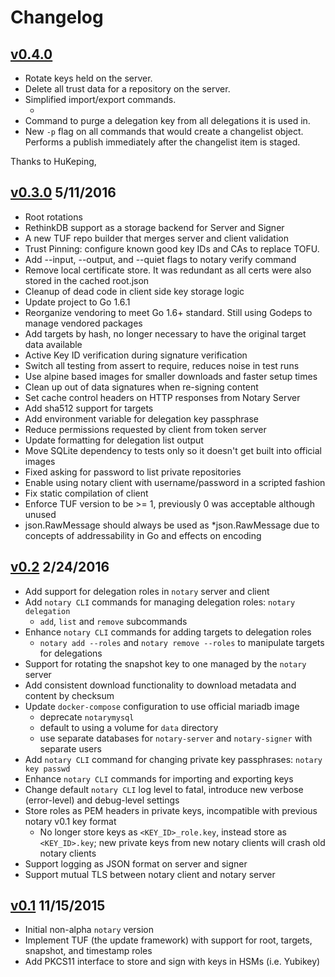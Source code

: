 # Changelog

## [v0.4.0](https://github.com/docker/notary/releases/tag/v0.4.0) <date>
+ Rotate keys held on the server.
+ Delete all trust data for a repository on the server.
+ Simplified import/export commands.
    + <info on removed commands>
+ Command to purge a delegation key from all delegations it is used in.
+ New `-p` flag on all commands that would create a changelist object. Performs a publish immediately after the changelist item is staged.

Thanks to HuKeping, <insert other community contributors>

## [v0.3.0](https://github.com/docker/notary/releases/tag/v0.3.0) 5/11/2016
+ Root rotations
+ RethinkDB support as a storage backend for Server and Signer
+ A new TUF repo builder that merges server and client validation
+ Trust Pinning: configure known good key IDs and CAs to replace TOFU.
+ Add --input, --output, and --quiet flags to notary verify command
+ Remove local certificate store. It was redundant as all certs were also stored in the cached root.json
+ Cleanup of dead code in client side key storage logic
+ Update project to Go 1.6.1
+ Reorganize vendoring to meet Go 1.6+ standard. Still using Godeps to manage vendored packages
+ Add targets by hash, no longer necessary to have the original target data available
+ Active Key ID verification during signature verification
+ Switch all testing from assert to require, reduces noise in test runs
+ Use alpine based images for smaller downloads and faster setup times
+ Clean up out of data signatures when re-signing content
+ Set cache control headers on HTTP responses from Notary Server
+ Add sha512 support for targets
+ Add environment variable for delegation key passphrase
+ Reduce permissions requested by client from token server
+ Update formatting for delegation list output
+ Move SQLite dependency to tests only so it doesn't get built into official images
+ Fixed asking for password to list private repositories
+ Enable using notary client with username/password in a scripted fashion
+ Fix static compilation of client
+ Enforce TUF version to be >= 1, previously 0 was acceptable although unused
+ json.RawMessage should always be used as *json.RawMessage due to concepts of addressability in Go and effects on encoding

## [v0.2](https://github.com/docker/notary/releases/tag/v0.2.0) 2/24/2016
+ Add support for delegation roles in `notary` server and client
+ Add `notary CLI` commands for managing delegation roles: `notary delegation`
    + `add`, `list` and `remove` subcommands
+ Enhance `notary CLI` commands for adding targets to delegation roles
    + `notary add --roles` and `notary remove --roles` to manipulate targets for delegations
+ Support for rotating the snapshot key to one managed by the `notary` server
+ Add consistent download functionality to download metadata and content by checksum
+ Update `docker-compose` configuration to use official mariadb image
    + deprecate `notarymysql`
    + default to using a volume for `data` directory
    + use separate databases for `notary-server` and `notary-signer` with separate users
+ Add `notary CLI` command for changing private key passphrases: `notary key passwd`
+ Enhance `notary CLI` commands for importing and exporting keys
+ Change default `notary CLI` log level to fatal, introduce new verbose (error-level) and debug-level settings
+ Store roles as PEM headers in private keys, incompatible with previous notary v0.1 key format
    + No longer store keys as `<KEY_ID>_role.key`, instead store as `<KEY_ID>.key`; new private keys from new notary clients will crash old notary clients
+ Support logging as JSON format on server and signer
+ Support mutual TLS between notary client and notary server

## [v0.1](https://github.com/docker/notary/releases/tag/v0.1) 11/15/2015
+ Initial non-alpha `notary` version
+ Implement TUF (the update framework) with support for root, targets, snapshot, and timestamp roles
+ Add PKCS11 interface to store and sign with keys in HSMs (i.e. Yubikey)

